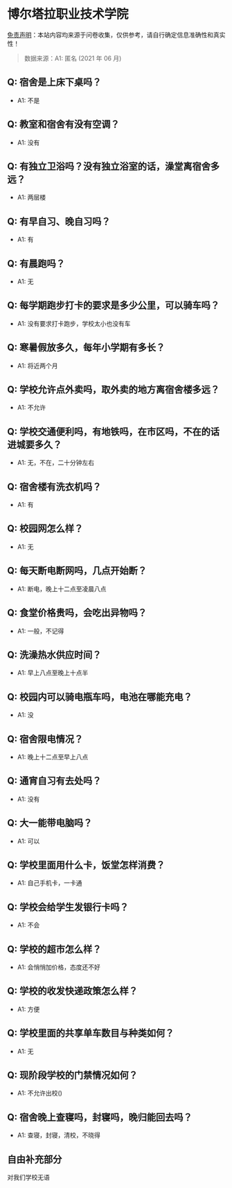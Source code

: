 # 博尔塔拉职业技术学院

[免责声明](https://colleges.chat/#_3)：本站内容均来源于问卷收集，仅供参考，请自行确定信息准确性和真实性！

> 数据来源：A1: 匿名 (2021 年 06 月)

## Q: 宿舍是上床下桌吗？

- A1: 不是

## Q: 教室和宿舍有没有空调？

- A1: 没有

## Q: 有独立卫浴吗？没有独立浴室的话，澡堂离宿舍多远？

- A1: 两层楼

## Q: 有早自习、晚自习吗？

- A1: 有

## Q: 有晨跑吗？

- A1: 无

## Q: 每学期跑步打卡的要求是多少公里，可以骑车吗？

- A1: 没有要求打卡跑步，学校太小也没有车

## Q: 寒暑假放多久，每年小学期有多长？

- A1: 将近两个月

## Q: 学校允许点外卖吗，取外卖的地方离宿舍楼多远？

- A1: 不允许

## Q: 学校交通便利吗，有地铁吗，在市区吗，不在的话进城要多久？

- A1: 无，不在，二十分钟左右

## Q: 宿舍楼有洗衣机吗？

- A1: 有

## Q: 校园网怎么样？

- A1: 无

## Q: 每天断电断网吗，几点开始断？

- A1: 断电，晚上十二点至凌晨八点

## Q: 食堂价格贵吗，会吃出异物吗？

- A1: 一般，不记得

## Q: 洗澡热水供应时间？

- A1: 早上八点至晚上十点半

## Q: 校园内可以骑电瓶车吗，电池在哪能充电？

- A1: 没

## Q: 宿舍限电情况？

- A1: 晚上十二点至早上八点

## Q: 通宵自习有去处吗？

- A1: 没有

## Q: 大一能带电脑吗？

- A1: 可以

## Q: 学校里面用什么卡，饭堂怎样消费？

- A1: 自己手机卡，一卡通

## Q: 学校会给学生发银行卡吗？

- A1: 不会

## Q: 学校的超市怎么样？

- A1: 会悄悄加价格，态度还不好

## Q: 学校的收发快递政策怎么样？

- A1: 方便

## Q: 学校里面的共享单车数目与种类如何？

- A1: 无

## Q: 现阶段学校的门禁情况如何？

- A1: 不允许出校()

## Q: 宿舍晚上查寝吗，封寝吗，晚归能回去吗？

- A1: 查寝，封寝，清校，不晓得

## 自由补充部分

对我们学校无语
